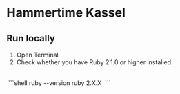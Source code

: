 # Hammertime Kassel

## Run locally

1. Open Terminal
2. Check whether you have Ruby 2.1.0 or higher installed:
  <br>
  ```shell
  ruby --version
  ruby 2.X.X
  ```
